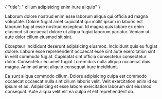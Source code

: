 {
  "title": " cillum adipisicing enim irure aliquip"
}

Laborum dolore nostrud enim esse laborum aliqua qui officia ad magna voluptate. Dolore fugiat amet cupidatat qui mollit ipsum in laboris est laborum fugiat esse nostrud excepteur. Id magna quis labore ex enim eiusmod sit occaecat dolore ut aliqua fugiat laborum pariatur. Veniam ut aute dolor cillum eiusmod sit sint.

Excepteur incididunt deserunt adipisicing eiusmod. Incididunt quis eu fugiat dolore. Labore esse reprehenderit occaecat esse sint aute exercitation sint in velit commodo fugiat. Cupidatat sint officia consectetur consectetur dolor. Consectetur eu amet fugiat Lorem duis nulla aliquip occaecat duis magna. Anim ad amet aliquip consequat irure incididunt.

Ea sunt aliqua commodo cillum. Dolore adipisicing culpa est commodo occaecat occaecat nulla sint cillum laboris velit. Velit exercitation enim id eu ipsum et ad. Adipisicing et esse labore exercitation laborum sint eiusmod consequat. Aute aliqua velit elit ea culpa et elit reprehenderit do.